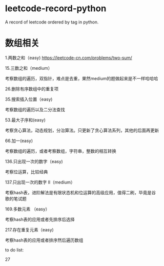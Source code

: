 # leetcode-record-python
A record of leetcode ordered by tag in python.

# 数组相关
1.两数之和（easy)
https://leetcode-cn.com/problems/two-sum/

15.三数之和（medium）

考察数组的遍历，双指针，难点是去重，果然medium的题做起来是不一样哈哈哈

26.删除有序数组中的重复项

35.搜索插入位置（easy)

考察数组的遍历以及二分法查找

53.最大子序和(easy)

考察贪心算法，动态规划，分治算法。只更新了贪心算法系列，其他的后面再更新

66.加一(easy)

考察数组的遍历，或者考察数组，字符串，整数的相互转换

136.只出现一次的数字（easy)

考察位运算，比较经典

137.只出现一次的数字 II（medium）

考察hash表，进阶解法是有限状态机和位运算的高级应用，值得二刷，毕竟是谷歌的笔试题

169.多数元素 （easy）

考察hash表的应用或者先排序后选择

217.存在重复元素（easy)

考察hash表的应用或者排序然后遍历数组



 to do list:
 
 27 
 
